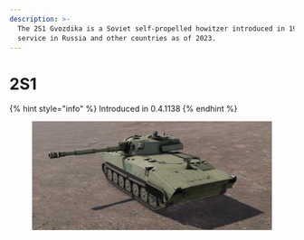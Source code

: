 ```yaml
---
description: >-
  The 2S1 Gvozdika is a Soviet self-propelled howitzer introduced in 1972 and in
  service in Russia and other countries as of 2023.
---
```


# 2S1



{% hint style="info" %}
Introduced in 0.4.1138
{% endhint %}

<figure><img src="../../../.gitbook/assets/изображение (2).png" alt=""><figcaption></figcaption></figure>
